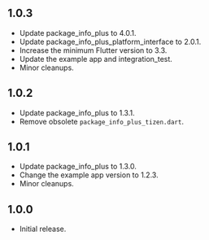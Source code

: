 ## 1.0.3

* Update package_info_plus to 4.0.1.
* Update package_info_plus_platform_interface to 2.0.1.
* Increase the minimum Flutter version to 3.3.
* Update the example app and integration_test.
* Minor cleanups.

## 1.0.2

* Update package_info_plus to 1.3.1.
* Remove obsolete `package_info_plus_tizen.dart`.

## 1.0.1

* Update package_info_plus to 1.3.0.
* Change the example app version to 1.2.3.
* Minor cleanups.

## 1.0.0

* Initial release.

